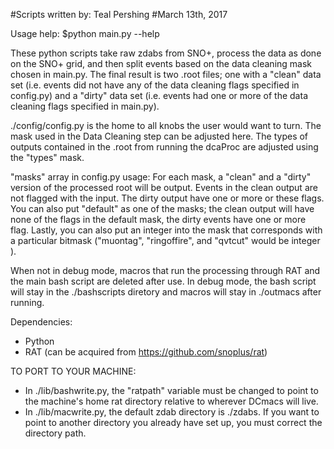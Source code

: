#Scripts written by: Teal Pershing
#March 13th, 2017

Usage help: $python main.py --help

These python scripts take raw zdabs from SNO+, process the data as done on the
SNO+ grid, and then split events based on the data cleaning mask chosen in 
main.py.  The final result is two .root files; one with a "clean" data set
(i.e. events did not have any of the data cleaning flags specified in config.py)
and a "dirty" data set (i.e. events had one or more of the data cleaning flags
specified in main.py).

./config/config.py is the home to all knobs the user would want to turn.  The 
mask used in the Data Cleaning step can be adjusted here.  The types of outputs
contained in the .root from running the dcaProc are adjusted using the "types"
mask. 

"masks" array in config.py usage:
For each mask, a "clean" and a "dirty" version of the processed root will be output.
Events in the clean output are not flagged with the input.  The dirty output 
have one or more or these flags. You can also put "default" as one of the masks; 
the clean output will have none of the flags in the default mask, the dirty events
 have one or more flag.  Lastly, you can also put an integer into the mask that
corresponds with a particular bitmask ("muontag", "ringoffire", and "qvtcut" would
be integer ).


When not in debug mode, macros that run the processing through RAT and the main
bash script are deleted after use.  In debug mode, the bash script will stay in
the ./bashscripts diretory and macros will stay in ./outmacs after running.

Dependencies:

  - Python
  - RAT (can be acquired from https://github.com/snoplus/rat)

TO PORT TO YOUR MACHINE:

 - In ./lib/bashwrite.py, the "ratpath" variable must be changed to point to the
machine's home rat directory relative to wherever DCmacs will live.
 - In ./lib/macwrite.py, the default zdab directory is ./zdabs.  If you
want to point to another directory you already have set up, you
must correct the directory path.

